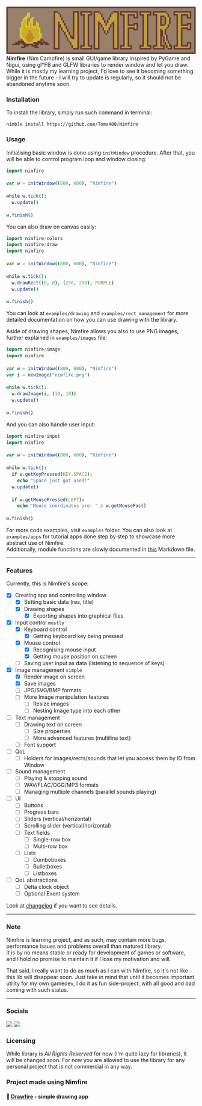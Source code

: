 ![](banner.png)
**Nimfire** (Nim Campfire) is small GUI/game library inspired by PyGame and Nigui,
using gl*FB and GLFW libraries to render window and let you draw.  
While it is mostly my learning project, I'd love to see it becoming something bigger
in the future - I will try to update is regularly, so it should not be abandoned
anytime soon.

### Installation
To install the library, simply run such command in terminal:
```
nimble install https://github.com/Toma400/Nimfire
```

### Usage
Initialising basic window is done using `initWindow` procedure. After that, you will
be able to control program loop and window closing:
```nim
import nimfire

var w = initWindow((800, 600), "Nimfire")

while w.tick():
  w.update()

w.finish()
```

You can also draw on canvas easily:
```nim
import nimfire/colors
import nimfire/draw
import nimfire

var w = initWindow((800, 600), "Nimfire")

while w.tick():
  w.drawRect((0, 0), (250, 250), PURPLE)
  w.update()

w.finish()
```
You can look at `examples/drawing` and `examples/rect_management` for more detailed
documentation on how you can use drawing with the library.

Aside of drawing shapes, Nimfire allows you also to use PNG images, further explained
in `examples/images` file:
```nim
import nimfire/image
import nimfire

var w = initWindow((800, 600), "Nimfire")
var i = newImage("nimfire.png")

while w.tick():
  w.drawImage(i, (10, 10))
  w.update()
  
w.finish()
```
And you can also handle user input:
```nim
import nimfire/input
import nimfire

var w = initWindow((800, 600), "Nimfire")

while w.tick():
  if w.getKeyPressed(KEY.SPACE):
    echo "Space just got used!"
  w.update()
  
  if w.getMousePressed(LEFT):
    echo "Mouse coordinates are: " & w.getMousePos()
  
w.finish()
```
For more code examples, visit `examples` folder. You can also look at `examples/apps`
for tutorial apps done step by step to showcase more abstract use of Nimfire.  
Additionally, module functions are slowly documented in [this](examples/functions.md)
Markdown file.

---
### Features
Currently, this is Nimfire's scope:
- [x] Creating app and controlling window
  - [x] Setting basic data (res, title) 
  - [x] Drawing shapes
    - [x] Exporting shapes into graphical files
- [x] Input control `mostly`
  - [x] Keyboard control
    - [x] Getting keyboard key being pressed
  - [x] Mouse control
    - [x] Recognising mouse input
    - [x] Getting mouse position on screen
  - [ ] Saving user input as data (listening to sequence of keys)
- [x] Image management `simple`
  - [x] Render image on screen
  - [x] Save images
  - [ ] JPG/SVG/BMP formats
  - [ ] More Image manipulation features
    - [ ] Resize images
    - [ ] Nesting Image type into each other
- [ ] Text management
  - [ ] Drawing text on screen
    - [ ] Size properties
    - [ ] More advanced features (multiline text)
  - [ ] Font support
- [ ] QoL
  - [ ] Holders for images/rects/sounds that let you access them by ID from Window
- [ ] Sound management
  - [ ] Playing & stopping sound
  - [ ] WAV/FLAC/OGG/MP3 formats
  - [ ] Managing multiple channels (parallel sounds playing)
- [ ] UI
  - [ ] Buttons
  - [ ] Progress bars
  - [ ] Sliders (vertical/horizontal)
  - [ ] Scrolling slider (vertical/horizontal)
  - [ ] Text fields
    - [ ] Single-row box
    - [ ] Multi-row box
  - [ ] Lists
    - [ ] Comboboxes
    - [ ] Bulletboxes
    - [ ] Listboxes
- [ ] QoL abstractions
  - [ ] Delta clock object
  - [ ] Optional Event system

Look at [changelog](changelog.md) if you want to see details.

---
### Note
Nimfire is learning project, and as such, may contain more bugs, performance issues
and problems overall than matured library.  
It is by no means stable or ready for development of games or software, and I hold
no promise to maintain it if I lose my motivation and will.

That said, I really want to do as much as I can with Nimfire, so it's not like this
lib will disappear soon. Just take in mind that until it becomes important utility
for my own gamedev, I do it as fun side-project, with all good and bad coming with
such status.

---
### Socials

<tr>
        <td colspan="2" align="center">
            <a href="https://linktr.ee/toma400"><img src="https://img.shields.io/badge/%20-Linktree%20-108931?style=plastic&logo=appveyor"></a>
            <a href="https://discord.gg/GbTw9KqnrE"><img src="https://img.shields.io/discord/842338281692725268?color=AA16D1&label=%20&logo=Discord&logoColor=DDD4EA&style=plastic"></a>
        </td>
</tr>

### Licensing
While library is *All Rights Reserved* for now (I'm quite lazy for libraries), it will
be changed soon. For now you are allowed to use the library for any personal project
that is not commercial in any way.

### Project made using Nimfire
#### 🎨 [Drawfire](https://github.com/Toma400/Drawfire) - simple drawing app

<!-- TODO
  - getting mouse position
  - resize image
  - jpg & svg & bmp formats supported?

  - creating button (nimfire/ui) that is manageable?
    - creating 'buttons' element in Window that button can subscribe to?
      this way you could not need variables to be passed, as you would
      simply manage it by calling from Window object by ID or sth
  - getting sound and letting it play (possibly on several channels, so they
    can be played together and managed by it?)
    ::: https://github.com/oprypin/nim-csfml
    ::: https://github.com/treeform/openal (pure Nim!)
    ::: https://github.com/treeform/slappy (OpenAL wrapper? More C!)
  - holders for Image, Rect and other elements via either Window or
    separate structure? Would work as Table of [ID:str, T] and could
    handle objects for further reference
-->